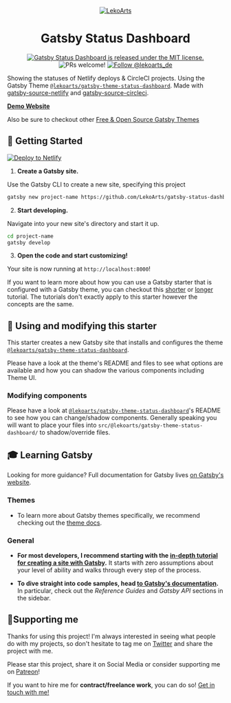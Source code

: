 <p align="center">
  <a href="https://status.lekoarts.de">
    <img alt="LekoArts" src="https://img.lekoarts.de/gatsby/gatsby-site-illustration.png" />
  </a>
</p>
<h1 align="center">
  Gatsby Status Dashboard
</h1>

<p align="center">
  <a href="https://github.com/LekoArts/gatsby-status-dashboard/blob/master/LICENSE">
    <img src="https://img.shields.io/badge/license-MIT-blue.svg" alt="Gatsby Status Dashboard is released under the MIT license." />
  </a>
  <img src="https://img.shields.io/badge/PRs-welcome-brightgreen.svg" alt="PRs welcome!" />
  <a href="https://twitter.com/intent/follow?screen_name=lekoarts_de">
    <img src="https://img.shields.io/twitter/follow/lekoarts_de.svg?label=Follow%20@lekoarts_de" alt="Follow @lekoarts_de" />
  </a>
</p>

Showing the statuses of Netlify deploys & CircleCI projects. Using the Gatsby Theme [`@lekoarts/gatsby-theme-status-dashboard`](https://github.com/LekoArts/gatsby-themes/tree/master/themes/gatsby-theme-status-dashboard). Made with [gatsby-source-netlify](https://github.com/LekoArts/gatsby-source-netlify) and [gatsby-source-circleci](https://github.com/LekoArts/gatsby-source-circleci).

[**Demo Website**](https://status.lekoarts.de)

Also be sure to checkout other [Free & Open Source Gatsby Themes](https://themes.lekoarts.de)

## 🚀 Getting Started

[![Deploy to Netlify](https://www.netlify.com/img/deploy/button.svg)](https://app.netlify.com/start/deploy?repository=https://github.com/LekoArts/gatsby-status-dashboard)

1. **Create a Gatsby site.**

Use the Gatsby CLI to create a new site, specifying this project

```sh
gatsby new project-name https://github.com/LekoArts/gatsby-status-dashboard
```

2. **Start developing.**

Navigate into your new site's directory and start it up.

```sh
cd project-name
gatsby develop
```

3. **Open the code and start customizing!**

Your site is now running at `http://localhost:8000`!

If you want to learn more about how you can use a Gatsby starter that is configured with a Gatsby theme, you can checkout this [shorter](https://www.gatsbyjs.org/docs/themes/using-a-gatsby-theme/) or [longer](https://www.gatsbyjs.org/tutorial/using-a-theme/) tutorial. The tutorials don't exactly apply to this starter however the concepts are the same.

## 📝 Using and modifying this starter

This starter creates a new Gatsby site that installs and configures the theme [`@lekoarts/gatsby-theme-status-dashboard`](https://github.com/LekoArts/gatsby-themes/tree/master/themes/gatsby-theme-status-dashboard).

Please have a look at the theme's README and files to see what options are available and how you can shadow the various components including Theme UI.

### Modifying components

Please have a look at [`@lekoarts/gatsby-theme-status-dashboard`](https://github.com/LekoArts/gatsby-themes/tree/master/themes/gatsby-theme-status-dashboard)'s README to see how you can change/shadow components. Generally speaking you will want to place your files into `src/@lekoarts/gatsby-theme-status-dashboard/` to shadow/override files.

## 🎓 Learning Gatsby

Looking for more guidance? Full documentation for Gatsby lives [on Gatsby's website](https://www.gatsbyjs.org/).

### Themes

- To learn more about Gatsby themes specifically, we recommend checking out the [theme docs](https://www.gatsbyjs.org/docs/themes/).

### General

- **For most developers, I recommend starting with the [in-depth tutorial for creating a site with Gatsby](https://www.gatsbyjs.org/tutorial/).** It starts with zero assumptions about your level of ability and walks through every step of the process.

- **To dive straight into code samples, head [to Gatsby's documentation](https://www.gatsbyjs.org/docs/).** In particular, check out the _Reference Guides_ and _Gatsby API_ sections in the sidebar.

## 🌟Supporting me

Thanks for using this project! I'm always interested in seeing what people do with my projects, so don't hesitate to tag me on [Twitter](https://twitter.com/lekoarts_de) and share the project with me.

Please star this project, share it on Social Media or consider supporting me on [Patreon](https://www.patreon.com/lekoarts)!

If you want to hire me for **contract/freelance work**, you can do so! [Get in touch with me!](https://www.lekoarts.de/en/contact)
